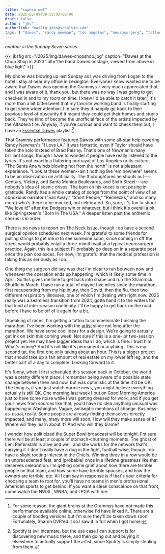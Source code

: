 ```yaml
---
title: "superb owl"
date: 2025-02-09T09:58:03-06:00
draft: false
author: "jks"
authorlink: "mailto:john@scholvin.com"
tags: [ "dawes", "randy newman", "los angeles", "neurosurgery", "tattoos", "politics", "sports", "running", "sunday seven" ]
---
```


_another in the Sunday Seven series_

{{< jksfig src="/2025/img/dawes-chopshop.jpg" caption="Dawes at the Chop Shop in 2023" alt="the band Dawes onstage, viewed from above in blue light" >}}

<a name="one"></a>My phone was blowing up last Sunday as I was driving from Logan to the hotel I stay at near my office in Lexington. Everyone I know wanted me to be aware that Dawes was opening the Grammys. I very much appreciated that, and I was aware of it, thank you, but there was no way I was going to get checked in and to my room on time. I knew I'd be able to catch it later.[^1] It's more than a bit bittersweet that my favorite working band is finally starting to get some wider attention. I'm sure they'd happily go back to their previous level of obscurity if it meant they could get their homes and studio back. They've kind of become the unofficial face of the artists impacted by the Altadena fire. Anyway, if you're curious and want to check them out, I have an [Essential Dawes](https://open.spotify.com/playlist/6ONJtfgX8qgdCy0Y28oOEh) playlist.[^2]

<a name="two"></a>That Grammy performance featured Dawes with some all-star help covering Randy Newman's "I Love LA." It was fantastic, even if Taylor should have taken the solo instead of Brad Paisley. That's one of Newman's many brilliant songs, though I have to wonder if people have really listened to the lyrics. It's not exactly a flattering portrayal of Los Angeles or its culture. "The Santa Ana winds blowing hot from the north" is not a pleasant experience. "Look at these women--ain't nothing like 'em nowhere" seems to be an observation on artificiality. The thoroughfares he shouts out---Century, Victory, and Santa Monica Boulevards, and Sixth Street---are nobody's idea of scenic drives. The bum on his knees is not posing in gratitude. Randy has a whole catalog of songs from the point of view of an obnoxious narrator ("Sail Away," "Short People," "Rednecks," and so many more)  who's there to be mocked, not celebrated. So, sure, it's fun to shout "We love it!" after the Dodgers win or whatever, but I think it's overall a bit like Springsteen's "Born In The USA." A deeper listen past the anthemic chorus is in order.

<a name="three"></a>There is no news to report on The Neck Issue, though I do have a second surgical opinion scheduled next week. I'm grateful to some friends for pulling strings to get me in to see someone soon, since coming in off the street would probably entail a three-month wait at a typical neurosurgery practice. Again, this is a subject I'll probably go deep on in a separate post once the plan coalesces. For now, I'm grateful that the medical profession is taking this as seriously as I do.

<a name="four"></a>One thing my surgeon did say was that I'm clear to run between now and whenever the operation ends up happening, which is likely some time in April. So this gives me time to get back into shape and run the Shamrock Shuffle in March. I have run a total of maybe five miles since the marathon, first recuperating from my hip injury, then Covid, then the flu, then two different respiratory illnesses, one of which I'm dealing with right now. 2025 really was a seamless transition from 2024, gotta hand it to the writers for that kind of inter-season continuity. I'll be happy to get back on the road before I have to be off of it again for a bit.

<a name="five"></a>)Speaking of races, I'm getting a tattoo to commemorate finishing the marathon. I've been working with the [artist](https://www.instagram.com/har_wars_tattoo/) since not long after the marathon. We have some cool ideas for a design. We're going to actually get ink on skin this coming week. Not sure if this is a one- or two-session project yet. He may have bigger ideas than I do, which is fine. I trust him. What's money? And it's not like it's permanent or anything. This is my second tat, the first one only taking about an hour. This is a bigger project that should take up a fair amount of real estate on my lower left leg, and the better part of a day to complete. Looking forward to it.

<a name="six"></a>It's funny, when I first scheduled this session back in October, the world was a pretty different place. I remember being aware of a possible state change between then and now, but was optimistic at the time it'd be OK. The thing is, if you just watch normie news, you might believe everything actually is still OK. One morning last week I put on Good Morning America just to have some noise while I was getting dressed for work, and if you get your news from sources like that, you'd have no idea anything unusual was happening in Washington. Vague, antiseptic mentions of change. Business-as-usual, really. Some people are already finding themselves directly impacted, and many, many more will soon. How will they make sense of it? Where will they learn about it? And who will they blame?

<a name="seven"></a>I wonder how politicized the Super Bowl broadcast will be tonight. I'm sure there will be at least a couple of stomach-churning moments. The ghost of Leni Riefenstahl is alive and well, and she works for the network that's carrying it. I don't really have a dog in the fight, football-wise, though I do have a slight rooting interest in the Chiefs. Winning three in a row would be an unprecedented feat, and (probable) once in a lifetime greatness like that deserves celebration. I'm getting some grief about how there are terrible people on that team, and how some have terrible spouses, and how the owners are terrible, etc. All I can say in response is if that's your criteria for choosing a team to root for, you'll have no teams in men's professional American sports to get behind. If you want a clean conscience on that front, come watch the NWSL, WNBA, and LPGA with me.

[^1]: For some reason, the giant brains at the Grammys have not made this performance available online, otherwise I'd have linked it. There are a couple of bootleg versions but I'm sure they'll be taken down soon. Fortunately, Sharon DVR'ed it so I saw it in full when I got home.
[^2]: Spotify is evil incarnate, but the use case I can support is for discovering new music there, and then going out and buying it elsewhere to actually support the artist, since Spotify is simply stealing from them.
